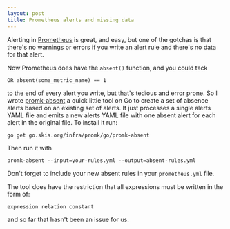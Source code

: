 ```yaml
---
layout: post
title: Prometheus alerts and missing data
---
```


Alerting in [Prometheus](https://prometheus.io) is great, and easy, but one of
the gotchas is that there's no warnings or errors if you write an alert rule
and there's no data for that alert.

Now Prometheus does have the `absent()` function, and you could tack

    OR absent(some_metric_name) == 1

to the end of every alert you write, but that's tedious and error prone.
So I wrote [promk-absent](https://github.com/google/skia-buildbot/blob/master/promk/go/promk-absent/main.go)
a quick little tool on Go to create a set of absence alerts based on
an existing set of alerts. It just processes a single alerts YAML file
and emits a new alerts YAML file with one absent alert for each alert
in the original file. To install it run:

    go get go.skia.org/infra/promk/go/promk-absent

Then run it with

    promk-absent --input=your-rules.yml --output=absent-rules.yml

Don't forget to include your new absent rules in your `prometheus.yml`
file.

The tool does have the restriction that all expressions must be written in
the form of:

    expression relation constant

and so far that hasn't been an issue for us.

<a href="https://brid.gy/publish/twitter"></a>
